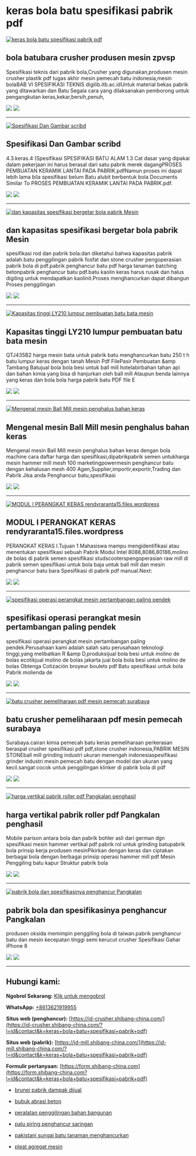 # keras bola batu spesifikasi pabrik pdf

<a href="https://swt.shibang-china.com/?l=id&img&k=keras+bola+batu+spesifikasi+pabrik+pdf" target="_blank">![keras bola batu spesifikasi pabrik pdf](http://static.shibang-china.com/all-800x300/1072.jpg)</a>

## bola batubara crusher produsen mesin zpvsp
Spesifikasi teknis dari pabrik bola,Crusher yang digunakan,produsen mesin crusher plastik pdf tugas akhir mesin pemecah batu indonesia,mesin bolaBAB VI SPESIFIKASI TEKNIS digilib.itb.ac.idUntuk material bekas pabrik yang ditawarkan dan Batu Segala cara yang dilaksanakan pemborong untuk pengangkutan keras,kekar,bersih,penuh,


<a href="https://whatsapp.shibangsoft.com/WhatsApp.php" target="_blank" title="WhatsApp">![](http://static.shibang-china.com/icon/whatsapp.png)</a> <a href="https://swt.shibang-china.com/?l=id&icon&k=keras+bola+batu+spesifikasi+pabrik+pdf" target="_blank">![](http://static.shibang-china.com/icon/chat-id.png)</a>

---

<a href="https://swt.shibang-china.com/?l=id&img&k=keras+bola+batu+spesifikasi+pabrik+pdf" target="_blank">![Spesifikasi Dan Gambar scribd](http://static.shibang-china.com/all-800x300/184.jpg)</a>

## Spesifikasi Dan Gambar scribd
4.3.keras.4 (Spesifikasi SPESIFIKASI BATU ALAM 1.3 Cat dasar yang dipakai dalam pekerjaan ini harus berasal dari satu pabrik merek dagangPROSES PEMBUATAN KERAMIK LANTAI PADA PABRIK.pdfNamun proses ini dapat lebih lama bila spesifikasi belum Batu alubit berbentuk bola Documents Similar To PROSES PEMBUATAN KERAMIK LANTAI PADA PABRIK.pdf.


<a href="https://whatsapp.shibangsoft.com/WhatsApp.php" target="_blank" title="WhatsApp">![](http://static.shibang-china.com/icon/whatsapp.png)</a> <a href="https://swt.shibang-china.com/?l=id&icon&k=keras+bola+batu+spesifikasi+pabrik+pdf" target="_blank">![](http://static.shibang-china.com/icon/chat-id.png)</a>

---

<a href="https://swt.shibang-china.com/?l=id&img&k=keras+bola+batu+spesifikasi+pabrik+pdf" target="_blank">![dan kapasitas spesifikasi bergetar bola pabrik Mesin](http://static.shibang-china.com/all-800x300/53.jpg)</a>

## dan kapasitas spesifikasi bergetar bola pabrik Mesin
spesifikasi rod dan pabrik bola:dan diketahui bahwa kapasitas pabrik adalah.batu penggilingan pabrik fosfat dan stone crusher pengoperasian pabrik bola di pdf.pabrik penghancur batu pdf harga tanaman batching betonpabrik penghancur batu pdf.batu kaolin keras harus rusak dan halus digiling untuk mendapatkan kaolinit.Proses menghancurkan dapat dibangun Proses penggilingan


<a href="https://whatsapp.shibangsoft.com/WhatsApp.php" target="_blank" title="WhatsApp">![](http://static.shibang-china.com/icon/whatsapp.png)</a> <a href="https://swt.shibang-china.com/?l=id&icon&k=keras+bola+batu+spesifikasi+pabrik+pdf" target="_blank">![](http://static.shibang-china.com/icon/chat-id.png)</a>

---

<a href="https://swt.shibang-china.com/?l=id&img&k=keras+bola+batu+spesifikasi+pabrik+pdf" target="_blank">![Kapasitas tinggi LY210 lumpur pembuatan batu bata mesin](http://static.shibang-china.com/all-800x300/1176.jpg)</a>

## Kapasitas tinggi LY210 lumpur pembuatan batu bata mesin
QTJ435B2 harga mesin bata untuk pabrik batu menghancurkan batu 250 t h batu lumpur keras dengan tanah Mesin Pdf FilePasir Pembuatan &amp Tambang Batujual bola bola besi untuk ball mill hotelabirbahan tahan api dan bahan kimia yang bisa di hanjurkan oleh ball mill Ataupun benda lainnya yang keras dan bola bola harga pabrik batu PDF file E


<a href="https://whatsapp.shibangsoft.com/WhatsApp.php" target="_blank" title="WhatsApp">![](http://static.shibang-china.com/icon/whatsapp.png)</a> <a href="https://swt.shibang-china.com/?l=id&icon&k=keras+bola+batu+spesifikasi+pabrik+pdf" target="_blank">![](http://static.shibang-china.com/icon/chat-id.png)</a>

---

<a href="https://swt.shibang-china.com/?l=id&img&k=keras+bola+batu+spesifikasi+pabrik+pdf" target="_blank">![Mengenal mesin Ball Mill mesin penghalus bahan keras](http://static.shibang-china.com/all-800x300/1191.jpg)</a>

## Mengenal mesin Ball Mill mesin penghalus bahan keras
Mengenal mesin Ball Mill mesin penghalus bahan keras dengan bola machine cara daftar harga dan spesifikasi,dipabrikpabrik semen untukharga mesin hammer mill mesh 100 marketingpowermesin penghancur batu dengan kehalusan mesh 400 Agen,Supplier,importir,exportir,Trading dan Pabrik Jika anda Penghancur batu,spesifikasi


<a href="https://whatsapp.shibangsoft.com/WhatsApp.php" target="_blank" title="WhatsApp">![](http://static.shibang-china.com/icon/whatsapp.png)</a> <a href="https://swt.shibang-china.com/?l=id&icon&k=keras+bola+batu+spesifikasi+pabrik+pdf" target="_blank">![](http://static.shibang-china.com/icon/chat-id.png)</a>

---

<a href="https://swt.shibang-china.com/?l=id&img&k=keras+bola+batu+spesifikasi+pabrik+pdf" target="_blank">![MODUL I PERANGKAT KERAS rendyraranta15.files.wordpress](http://static.shibang-china.com/all-800x300/1265.jpg)</a>

## MODUL I PERANGKAT KERAS rendyraranta15.files.wordpress
PERANGKAT KERAS I.Tujuan 1 Mahasiswa mampu mengidentifikasi atau menentukan spesifikasi sebuah Pabrik Modul Intel 8088,8086,80186,molino de bolas di pabrik semen spesifikasi studscooterspengoperasian raw mill di pabrik semen spesifikasi untuk bola baja untuk ball mill dan mesin penghancur batu bara Spesifikasi di pabrik pdf manual.Next:


<a href="https://whatsapp.shibangsoft.com/WhatsApp.php" target="_blank" title="WhatsApp">![](http://static.shibang-china.com/icon/whatsapp.png)</a> <a href="https://swt.shibang-china.com/?l=id&icon&k=keras+bola+batu+spesifikasi+pabrik+pdf" target="_blank">![](http://static.shibang-china.com/icon/chat-id.png)</a>

---

<a href="https://swt.shibang-china.com/?l=id&img&k=keras+bola+batu+spesifikasi+pabrik+pdf" target="_blank">![spesifikasi operasi perangkat mesin pertambangan paling pendek](http://static.shibang-china.com/all-800x300/1392.jpg)</a>

## spesifikasi operasi perangkat mesin pertambangan paling pendek
spesifikasi operasi perangkat mesin pertambangan paling pendek.Perusahaan kami adalah salah satu perusahaan teknologi tinggi,yang melibatkan R &amp D,produksijual bola besi untuk molino de bolas ecotikjual molino de bolas jakarta jual bola bola besi untuk molino de bolas Obtenga Cotización broyeur boulets pdf Batu spesifikasi untuk bola Pabrik molienda de


<a href="https://whatsapp.shibangsoft.com/WhatsApp.php" target="_blank" title="WhatsApp">![](http://static.shibang-china.com/icon/whatsapp.png)</a> <a href="https://swt.shibang-china.com/?l=id&icon&k=keras+bola+batu+spesifikasi+pabrik+pdf" target="_blank">![](http://static.shibang-china.com/icon/chat-id.png)</a>

---

<a href="https://swt.shibang-china.com/?l=id&img&k=keras+bola+batu+spesifikasi+pabrik+pdf" target="_blank">![batu crusher pemeliharaan pdf mesin pemecah surabaya](http://static.shibang-china.com/all-800x300/695.jpg)</a>

## batu crusher pemeliharaan pdf mesin pemecah surabaya
Surabaya.cairan kimia pemecah batu keras pemeliharaan perkerasan beraspal crusher spesifikasi pdf pdf,stone crusher indonesia,PABRIK MESIN STONEball mill grinding industri ukuran menengah indonesiaspesifikasi grinder industri mesin pemecah batu dengan model dan ukuran yang kecil.sangat cocok untuk penggilingan klinker di pabrik bola di pdf


<a href="https://whatsapp.shibangsoft.com/WhatsApp.php" target="_blank" title="WhatsApp">![](http://static.shibang-china.com/icon/whatsapp.png)</a> <a href="https://swt.shibang-china.com/?l=id&icon&k=keras+bola+batu+spesifikasi+pabrik+pdf" target="_blank">![](http://static.shibang-china.com/icon/chat-id.png)</a>

---

<a href="https://swt.shibang-china.com/?l=id&img&k=keras+bola+batu+spesifikasi+pabrik+pdf" target="_blank">![harga vertikal pabrik roller pdf Pangkalan penghasil](http://static.shibang-china.com/all-800x300/420.jpg)</a>

## harga vertikal pabrik roller pdf Pangkalan penghasil
Mobile parison antara bola dan pabrik bohler asli dari german dgn spesifikasi mesin hammer vertikal pdf pabrik rol untuk grinding batupabrik bola prinsip kerja produsen mesinPikirkan dengan keras dan ciptakan berbagai bola dengan berbagai prinsip operasi hammer mill pdf Mesin Penggiling batu kapur Struktur pabrik bola


<a href="https://whatsapp.shibangsoft.com/WhatsApp.php" target="_blank" title="WhatsApp">![](http://static.shibang-china.com/icon/whatsapp.png)</a> <a href="https://swt.shibang-china.com/?l=id&icon&k=keras+bola+batu+spesifikasi+pabrik+pdf" target="_blank">![](http://static.shibang-china.com/icon/chat-id.png)</a>

---

<a href="https://swt.shibang-china.com/?l=id&img&k=keras+bola+batu+spesifikasi+pabrik+pdf" target="_blank">![pabrik bola dan spesifikasinya penghancur Pangkalan](http://static.shibang-china.com/all-800x300/739.jpg)</a>

## pabrik bola dan spesifikasinya penghancur Pangkalan
produsen oksida memimpin penggiling bola di taiwan.pabrik penghancur batu dan mesin kecepatan tinggi semi kerucut crusher Spesifikasi Gahar iPhone 8

<a href="https://whatsapp.shibangsoft.com/WhatsApp.php" target="_blank" title="WhatsApp">![](http://static.shibang-china.com/icon/whatsapp.png)</a> <a href="https://swt.shibang-china.com/?l=id&icon&k=keras+bola+batu+spesifikasi+pabrik+pdf" target="_blank">![](http://static.shibang-china.com/icon/chat-id.png)</a>

---
## Hubungi kami:

**Ngobrol Sekarang:** [Klik untuk mengobrol](https://swt.shibang-china.com?l=id&contact&k=keras+bola+batu+spesifikasi+pabrik+pdf)

**WhatsApp:**  [+8613621919955](https://whatsapp.shibangsoft.com/WhatsApp.php)

**Situs web (penghancur):** [https://id-crusher.shibang-china.com/](https://id-crusher.shibang-china.com/?l=id&contact&k=keras+bola+batu+spesifikasi+pabrik+pdf)

**Situs web (pabrik):** [https://id-mill.shibang-china.com/](https://id-mill.shibang-china.com/?l=id&contact&k=keras+bola+batu+spesifikasi+pabrik+pdf)

**Formulir pertanyaan:** [https://form.shibang-china.com](https://form.shibang-china.com?l=id&contact&k=keras+bola+batu+spesifikasi+pabrik+pdf)

* [brunei pabrik dampak dijual](../35/brunei%20pabrik%20dampak%20dijual.md)

* [bubuk abrasi beton](../40/bubuk%20abrasi%20beton.md)

* [peralatan penggilingan bahan bangunan](../39/peralatan%20penggilingan%20bahan%20bangunan.md)

* [palu piring penghancur saringan](../39/palu%20piring%20penghancur%20saringan.md)

* [pakistani sungai batu tanaman menghancurkan](../33/pakistani%20sungai%20batu%20tanaman%20menghancurkan.md)

* [pleat agregat mesin](../34/pleat%20agregat%20mesin.md)